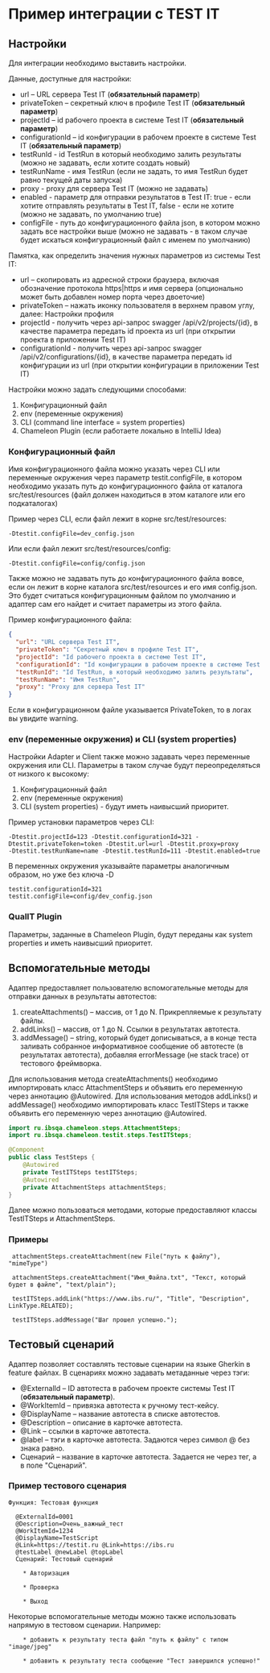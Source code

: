 # Пример интеграции с TEST IT

## Настройки

Для интеграции необходимо выставить настройки.

Данные, доступные для настройки:

* url – URL сервера Test IT (**обязательный параметр**)
* privateToken – секретный ключ в профиле Test IT (**обязательный параметр**)
* projectId – id рабочего проекта в системе Test IT (**обязательный параметр**)
* configurationId – id конфигурации в рабочем проекте в системе Test IT (**обязательный параметр**)
* testRunId - id TestRun в который необходимо залить результаты (можно не задавать, если хотите создать новый)
* testRunName - имя TestRun (если не задать, то имя TestRun будет равно текущей даты запуска)
* proxy - proxy для сервера Test IT (можно не задавать)
* enabled - параметр для отправки результатов в Test IT:  true - если хотите отправлять результаты в Test IT, false - если не хотите (можно не задавать, по умолчанию true)
* configFile - путь до конфигурационного файла json, в котором можно задать все настройки выше (можно не задавать - в таком случае будет искаться конфигурационный файл с именем по умолчанию)

Памятка, как определить значения нужных параметров из системы Test IT:
* url – скопировать из адресной строки браузера, включая обозначение протокола https|https и имя сервера (опционально может быть добавлен номер порта через двоеточие)
* privateToken – нажать иконку пользователя в верхнем правом углу, далее: Настройки профиля
* projectId - получить через api-запрос swagger /api/v2/projects/{id}, в качестве параметра передать id проекта из url (при открытии проекта в приложении Test IT) 
* configurationId - получить через api-запрос swagger /api/v2/configurations/{id}, в качестве параметра передать id конфигурации из url (при открытии конфигурации в приложении Test IT) 

Настройки можно задать следующими способами:

1. Конфигурационный файл
2. env (переменные окружения)
3. CLI (command line interface = system properties)
4. Chameleon Plugin (если работаете локально в IntelliJ Idea)

### Конфигурационный файл

Имя конфигурационного файла можно указать через CLI или переменные окружения через параметр testit.configFile, в котором необходимо указать путь до конфигурационного файла
от каталога src/test/resources (файл должен находиться в этом каталоге или его подкаталогах)

Пример через CLI, если файл лежит в корне src/test/resources:

```
-Dtestit.configFile=dev_config.json
```

Или если файл лежит src/test/resources/config:

```
-Dtestit.configFile=config/config.json
```

Также можно не задавать путь до конфигурационного файла вовсе, если он лежит в корне каталога src/test/resources и
его имя config.json. Это будет считаться конфигурационным файлом по умолчанию и адаптер сам его найдет и считает параметры из этого файла.

Пример конфигурационного файла:

```json
{
  "url": "URL сервера Test IT",
  "privateToken": "Секретный ключ в профиле Test IT",
  "projectId": "Id рабочего проекта в системе Test IT",
  "configurationId": "Id конфигурации в рабочем проекте в системе Test IT",
  "testRunId": "Id TestRun, в который необходимо залить результаты",
  "testRunName": "Имя TestRun",
  "proxy": "Proxy для сервера Test IT"
}
```
Если в конфигурационном файле указывается PrivateToken, то в логах вы увидите warning.

### env (переменные окружения) и CLI (system properties)

Настройки Adapter и Client также можно задавать через переменные окружения или CLI. Параметры в таком случае будут
переопределяться от низкого к высокому:

1. Конфигурационный файл
2. env (переменные окружения)
3. CLI (system properties) - будут иметь наивысший приоритет.

Пример установки параметров через CLI:

```
-Dtestit.projectId=123 -Dtestit.configurationId=321 -Dtestit.privateToken=token -Dtestit.url=url -Dtestit.proxy=proxy 
-Dtestit.testRunName=name -Dtestit.testRunId=111 -Dtestit.enabled=true
```

В переменных окружения указывайте параметры аналогичным образом, но уже без ключа -D

```
testit.configurationId=321 
testit.configFile=config/dev_config.json
```

### QualIT Plugin

Параметры, заданные в Chameleon Plugin, будут переданы как system properties и иметь наивысший приоритет.

## Вспомогательные методы

Адаптер предоставляет пользователю вспомогательные методы для отправки данных в результаты автотестов:

1. createAttachments() – массив, от 1 до N. Прикрепляемые к результату файлы.
2. addLinks() – массив, от 1 до N. Ссылки в результатах автотеста.
3. addMessage() – string, который будет дописываться, а в конце теста заливать собранное информативное сообщение об автотесте (в результатах автотеста), добавляя errorMessage (не stack trace) от тестового фреймворка.

Для использования метода createAttachments() необходимо импортировать класс AttachmentSteps и объявить его переменную через аннотацию @Autowired.
Для использования методов addLinks() и addMessage() необходимо импортировать класс TestITSteps и также объявить его переменную через аннотацию @Autowired.

```java
import ru.ibsqa.chameleon.steps.AttachmentSteps;
import ru.ibsqa.chameleon.testit.steps.TestITSteps;

@Component
public class TestSteps {
    @Autowired
    private TestITSteps testITSteps;
    @Autowired
    private AttachmentSteps attachmentSteps;
}
```

Далее можно пользоваться методами, которые предоставляют классы TestITSteps и AttachmentSteps.

### Примеры

```
 attachmentSteps.createAttachment(new File("путь к файлу"), "mimeType")
 
 attachmentSteps.createAttachment("Имя_Файла.txt", "Текст, который будет в файле", "text/plain");
 
 testITSteps.addLink("https://www.ibs.ru/", "Title", "Description", LinkType.RELATED);
 
 testITSteps.addMessage("Шаг прошел успешно.");
```

## Тестовый сценарий

Адаптер позволяет составлять тестовые сценарии на языке Gherkin в feature файлах. В сценариях можно задавать метаданные через тэги:

* @ExternalId – ID автотеста в рабочем проекте системы Test IT (**обязательный параметр**).
* @WorkItemId – привязка автотеста к ручному тест-кейсу.
* @DisplayName – название автотеста в списке автотестов.
* @Description – описание в карточке автотеста.
* @Link – ссылки в карточке автотеста.
* @label – тэги в карточке автотеста. Задаются через символ @ без знака равно.
* Сценарий – название в карточке автотеста. Задается не через тег, а в поле "Сценарий".

### Пример тестового сценария

```gherkin
Функция: Тестовая функция

  @ExternalId=0001
  @Description=Очень_важный_тест
  @WorkItemId=1234
  @DisplayName=TestScript
  @Link=https://testit.ru @Link=https://ibs.ru
  @testLabel @newLabel @topLabel
  Сценарий: Тестовый сценарий

    * Авторизация

    * Проверка

    * Выход
```

Некоторые вспомогательные методы можно также использовать напрямую в тестовом сценарии. Например:

```gherkin
    * добавить к результату теста файл "путь к файлу" с типом "image/jpeg"

    * добавить к результату теста сообщение "Тест завершился успешно!"
```